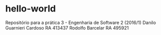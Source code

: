 # hello-world
Repositório para a prática 3 - Engenharia de Software 2 (2016/1)
Danilo Guarnieri Cardoso RA 413437
Rodolfo Barcelar RA 495921
